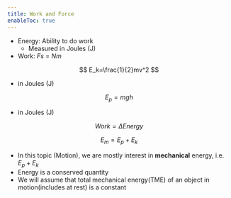 ```yaml
---
title: Work and Force
enableToc: true
---
```

- Energy: Ability to do work
    -   Measured in Joules (J)
-   Work: $Fs$ = $Nm$

$$ E_k=\frac{1}{2}mv^2 $$

-   in Joules (J)

$$ E_p=mgh $$

-   in Joules (J)

$$ Work=\Delta Energy $$

$$ E_m=E_p+E_k $$

-   In this topic (Motion), we are mostly interest in ********************mechanical******************** energy, i.e. $E_p+E_k$
-   Energy is a conserved quantity
-   We will assume that total mechanical energy(TME) of an object in motion(includes at rest) is a constant
